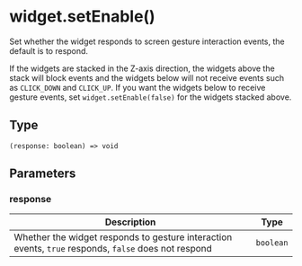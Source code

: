 
# widget.setEnable()

Set whether the widget responds to screen gesture interaction events, the default is to respond.

If the widgets are stacked in the Z-axis direction, the widgets above the stack will block events and the widgets below will not receive events such as `CLICK_DOWN` and `CLICK_UP`. If you want the widgets below to receive gesture events, set `widget.setEnable(false)` for the widgets stacked above.

## Type[​](/docs/1.0/reference/device-app-api/hmUI/setEnable/#type "Direct link to Type")

```
(response: boolean) => void  

```
## Parameters[​](/docs/1.0/reference/device-app-api/hmUI/setEnable/#parameters "Direct link to Parameters")

### response[​](/docs/1.0/reference/device-app-api/hmUI/setEnable/#response "Direct link to response")

| Description | Type |
| --- | --- |
| Whether the widget responds to gesture interaction events, `true` responds, `false` does not respond | `boolean` |

